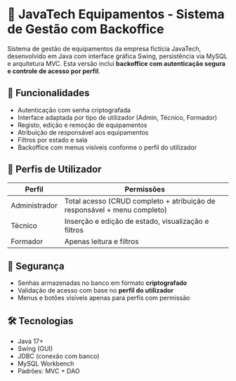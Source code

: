 # 💼 JavaTech Equipamentos - Sistema de Gestão com Backoffice

Sistema de gestão de equipamentos da empresa fictícia JavaTech, desenvolvido em Java com interface gráfica Swing, persistência via MySQL e arquitetura MVC. Esta versão inclui **backoffice com autenticação segura e controle de acesso por perfil**.

## 🚀 Funcionalidades

- Autenticação com senha criptografada
- Interface adaptada por tipo de utilizador (Admin, Técnico, Formador)
- Registo, edição e remoção de equipamentos
- Atribuição de responsável aos equipamentos
- Filtros por estado e sala
- Backoffice com menus visíveis conforme o perfil do utilizador

## 👥 Perfis de Utilizador

| Perfil       | Permissões                                                                 |
|--------------|-----------------------------------------------------------------------------|
| Administrador| Total acesso (CRUD completo + atribuição de responsável + menu completo)   |
| Técnico      | Inserção e edição de estado, visualização e filtros                        |
| Formador     | Apenas leitura e filtros                                                    |


## 🔐 Segurança

- Senhas armazenadas no banco em formato **criptografado**
- Validação de acesso com base no **perfil do utilizador**
- Menus e botões visíveis apenas para perfis com permissão

## 🛠️ Tecnologias

- Java 17+
- Swing (GUI)
- JDBC (conexão com banco)
- MySQL Workbench
- Padrões: MVC + DAO


